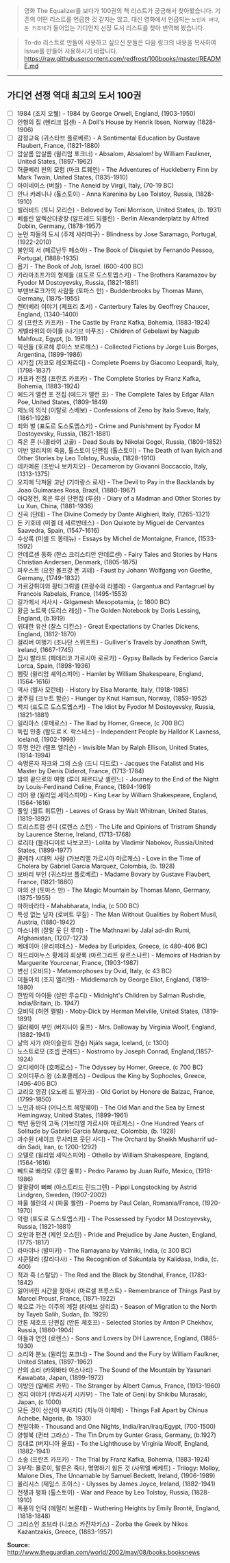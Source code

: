 > 영화 The Equalizer를 보다가 100권의 책 리스트가 궁금해서 찾아봤습니다. 기존의 어떤 리스트를 언급한 것 같지는 않고, 대신 영화에서 언급되는 `노인과 바다`, `돈 키호테`가 들어있는 가디언지 선정 도서 리스트를 찾아 번역해 봤습니다.

> To-do 리스트로 만들어 사용하고 싶으신 분들은 다음 링크의 내용을 복사하여 Issue를 만들어 사용하시기 바랍니다. 
https://raw.githubusercontent.com/redfrost/100books/master/README.md

***

## 가디언 선정 역대 최고의 도서 100권

- [ ] 1984 (조지 오웰) - 1984 by George Orwell, England, (1903-1950)
- [ ] 인형의 집 (헨리크 입센) - A Doll's House by Henrik Ibsen, Norway (1828-1906)
- [ ] 감정교육 (귀스타브 플로베르) - A Sentimental Education by Gustave Flaubert, France, (1821-1880)
- [ ] 압살롬 압살롬 (윌리엄 포크너) - Absalom, Absalom! by William Faulkner, United States, (1897-1962)
- [ ] 허클베리 핀의 모험 (마크 트웨인) - The Adventures of Huckleberry Finn by Mark Twain, United States, (1835-1910)
- [ ] 아이네이스 (버질) - The Aeneid by Virgil, Italy, (70-19 BC)
- [ ] 안나 카레니나 (톨스토이) - Anna Karenina by Leo Tolstoy, Russia, (1828-1910)
- [ ] 빌러비드 (토니 모리슨) - Beloved by Toni Morrison, United States, (b. 1931)
- [ ] 베를린 알렉산더광장 (알프레드 되블린) - Berlin Alexanderplatz by Alfred Doblin, Germany, (1878-1957)
- [ ] 눈먼 자들의 도시 (주제 사라마구) - Blindness by Jose Saramago, Portugal, (1922-2010)
- [ ] 불안의 서 (페르난두 페소아) - The Book of Disquiet by Fernando Pessoa, Portugal, (1888-1935)
- [ ] 욥기 - The Book of Job, Israel. (600-400 BC)
- [ ] 카라마조프가의 형제들 (표도르 도스토옙스키) - The Brothers Karamazov by Fyodor M Dostoyevsky, Russia, (1821-1881)
- [ ] 부덴브로크가의 사람들 (토마스 만) - Buddenbrooks by Thomas Mann, Germany, (1875-1955)
- [ ] 캔터베리 이야기 (제프리 초서) - Canterbury Tales by Geoffrey Chaucer, England, (1340-1400)
- [ ] 성 (프란츠 카프카) - The Castle by Franz Kafka, Bohemia, (1883-1924)
- [ ] 게벨라위의 아이들 (나기브 마푸즈) - Children of Gebelawi by Naguib Mahfouz, Egypt, (b. 1911)
- [ ] 픽션들 (호르헤 루이스 보르헤스) - Collected Fictions by Jorge Luis Borges, Argentina, (1899-1986)
- [ ] 시가집 (자코모 레오파르디) - Complete Poems by Giacomo Leopardi, Italy, (1798-1837)
- [ ] 카프카 전집 (프란츠 카프카) - The Complete Stories by Franz Kafka, Bohemia, (1883-1924)
- [ ] 에드거 앨런 포 전집 (에드거 앨런 포) - The Complete Tales by Edgar Allan Poe, United States, (1809-1849)
- [ ] 제노의 의식 (이탈로 스베보) - Confessions of Zeno by Italo Svevo, Italy, (1861-1928)
- [ ] 죄와 벌 (표도르 도스토옙스키) - Crime and Punishment by Fyodor M Dostoyevsky, Russia, (1821-1881)
- [ ] 죽은 혼 (니콜라이 고골) - Dead Souls by Nikolai Gogol, Russia, (1809-1852)
- [ ] 이반 일리치의 죽음, 톨스토이 단편집 (톨스토이) - The Death of Ivan Ilyich and Other Stories by Leo Tolstoy, Russia, (1828-1910)
- [ ] 데카메론 (조반니 보카치오) - Decameron by Giovanni Boccaccio, Italy, (1313-1375)
- [ ] 오지에 닥쳐올 고난 (기마랑스 로사) - The Devil to Pay in the Backlands by Joao Guimaraes Rosa, Brazil, (1880-1967)
- [ ] 아Q정전, 혹은 루쉰 단편집 (루쉰) - Diary of a Madman and Other Stories by Lu Xun, China, (1881-1936)
- [ ] 신곡 (단테) - The Divine Comedy by Dante Alighieri, Italy, (1265-1321)
- [ ] 돈 키호테 (미겔 데 세르반테스) - Don Quixote by Miguel de Cervantes Saavedra, Spain, (1547-1616)
- [ ] 수상록 (미셸 드 몽테뉴) - Essays by Michel de Montaigne, France, (1533-1592)
- [ ] 안데르센 동화 (한스 크리스티안 안데르센) - Fairy Tales and Stories by Hans Christian Andersen, Denmark, (1805-1875)
- [ ] 파우스트 (요한 볼프강 폰 괴테) - Faust by Johann Wolfgang von Goethe, Germany, (1749-1832)
- [ ] 가르강튀아와 팡타그뤼엘 (프랑수와 라블레) - Gargantua and Pantagruel by Francois Rabelais, France, (1495-1553)
- [ ] 길가메시 서사시 - Gilgamesh Mesopotamia, (c 1800 BC)
- [ ] 황금 노트북 (도리스 레싱) - The Golden Notebook by Doris Lessing, England, (b.1919)
- [ ] 위대한 유산 (찰스 디킨스) - Great Expectations by Charles Dickens, England, (1812-1870)
- [ ] 걸리버 여행기 (조나단 스위프트) - Gulliver's Travels by Jonathan Swift, Ireland, (1667-1745)
- [ ] 집시 발라드 (페데리코 가르시아 로르카) - Gypsy Ballads by Federico Garcia Lorca, Spain, (1898-1936)
- [ ] 햄릿 (윌리엄 셰익스피어) - Hamlet by William Shakespeare, England, (1564-1616)
- [ ] 역사 (엘사 모란테) - History by Elsa Morante, Italy, (1918-1985)
- [ ] 굶주림 (크누트 함순) - Hunger by Knut Hamsun, Norway, (1859-1952)
- [ ] 백치 (표도르 도스토옙스키) - The Idiot by Fyodor M Dostoyevsky, Russia, (1821-1881)
- [ ] 일리아스 (호메로스) - The Iliad by Homer, Greece, (c 700 BC)
- [ ] 독립 민중 (할도르 K. 락스네스) - Independent People by Halldor K Laxness, Iceland, (1902-1998)
- [ ] 투명 인간 (랠프 엘리슨) - Invisible Man by Ralph Ellison, United States, (1914-1994)
- [ ] 숙명론자 자크와 그의 스승 (드니 디드로) - Jacques the Fatalist and His Master by Denis Diderot, France, (1713-1784)
- [ ] 밤의 끝으로의 여행 (루이 페르디낭 셀린느) - Journey to the End of the Night by Louis-Ferdinand Celine, France, (1894-1961)
- [ ] 리어 왕 (윌리엄 셰익스피어) - King Lear by William Shakespeare, England, (1564-1616)
- [ ] 풀잎 (월트 휘트먼) - Leaves of Grass by Walt Whitman, United States, (1819-1892)
- [ ] 트리스트럼 샌디 (로렌스 스턴) - The Life and Opinions of Tristram Shandy by Laurence Sterne, Ireland, (1713-1768)
- [ ] 로리타 (블라디미르 나보코프)- Lolita by Vladimir Nabokov, Russia/United States, (1899-1977)
- [ ] 콜레라 시대의 사랑 (가브리엘 가르시아 마르케스) - Love in the Time of Cholera by Gabriel Garcia Marquez, Colombia, (b. 1928)
- [ ] 보바리 부인 (귀스타브 플로베르) - Madame Bovary by Gustave Flaubert, France, (1821-1880)
- [ ] 마의 산 (토마스 만) - The Magic Mountain by Thomas Mann, Germany, (1875-1955)
- [ ] 마하바라타 - Mahabharata, India, (c 500 BC)
- [ ] 특성 없는 남자 (로버트 무질) - The Man Without Qualities by Robert Musil, Austria, (1880-1942)
- [ ] 마스나위 (잘랄 웃 딘 루미) - The Mathnawi by Jalal ad-din Rumi, Afghanistan, (1207-1273)
- [ ] 메데이아 (유리피데스) - Medea by Euripides, Greece, (c 480-406 BC)
- [ ] 하드리아누스 황제의 회상록 (마르그리트 유르스나르) - Memoirs of Hadrian by Marguerite Yourcenar, France, (1903-1987)
- [ ] 변신 (오비드) - Metamorphoses by Ovid, Italy, (c 43 BC)
- [ ] 미들마치 (조지 엘리엇) - Middlemarch by George Eliot, England, (1819-1880)
- [ ] 한밤의 아이들 (살만 루슈디) - Midnight's Children by Salman Rushdie, India/Britain, (b. 1947)
- [ ] 모비딕 (허먼 멜빌) - Moby-Dick by Herman Melville, United States, (1819-1891)
- [ ] 댈러웨이 부인 (버지니아 울프) - Mrs. Dalloway by Virginia Woolf, England, (1882-1941)
- [ ] 냘의 사가 (아이슬란드 전승) Njáls saga, Iceland, (c 1300)
- [ ] 노스트로모 (조셉 콘래드) - Nostromo by Joseph Conrad, England,(1857-1924)
- [ ] 오디세이아 (호메로스) - The Odyssey by Homer, Greece, (c 700 BC)
- [ ] 오이디푸스 왕 (소포클레스) - Oedipus the King by Sophocles, Greece, (496-406 BC)
- [ ] 고리오 영감 (오노레 드 발자크) - Old Goriot by Honore de Balzac, France, (1799-1850)
- [ ] 노인과 바다 (어니스트 헤밍웨이) - The Old Man and the Sea by Ernest Hemingway, United States, (1899-1961)
- [ ] 백년 동안의 고독 (가브리엘 가르시아 마르케스) - One Hundred Years of Solitude by Gabriel Garcia Marquez, Colombia, (b. 1928)
- [ ] 과수원 (셰이크 무샤리프 웃딘 사디) - The Orchard by Sheikh Musharrif ud-din Sadi, Iran, (c 1200-1292)
- [ ] 오델로 (윌리엄 셰익스피어) - Othello by William Shakespeare, England, (1564-1616)
- [ ] 뻬드로 빠라모 (후안 룰포) - Pedro Paramo by Juan Rulfo, Mexico, (1918-1986)
- [ ] 말괄량이 삐삐 (아스트리드 린드그렌) - Pippi Longstocking by Astrid Lindgren, Sweden, (1907-2002)
- [ ] 파울 첼란의 시 (파울 첼란) - Poems by Paul Celan, Romania/France, (1920-1970)
- [ ] 악령 (표도르 도스토옙스키) - The Possessed by Fyodor M Dostoyevsky, Russia, (1821-1881)
- [ ] 오만과 편견 (제인 오스틴) - Pride and Prejudice by Jane Austen, England, (1775-1817)
- [ ] 라마야나 (발미키) - The Ramayana by Valmiki, India, (c 300 BC)
- [ ] 샤쿤탈라 (칼리다사) - The Recognition of Sakuntala by Kalidasa, India, (c. 400)
- [ ] 적과 흑 (스탈당) - The Red and the Black by Stendhal, France, (1783-1842)
- [ ] 잃어버린 시간을 찾아서 (마르셀 프루스트) - Remembrance of Things Past by Marcel Proust, France, (1871-1922)
- [ ] 북으로 가는 이주의 계절 (타예브 살리흐) - Season of Migration to the North by Tayeb Salih, Sudan, (b. 1929)
- [ ] 안톤 체호프 단편집 (안톤 체호프) - Selected Stories by Anton P Chekhov, Russia, (1860-1904)
- [ ] 아들과 연인 (로렌스) - Sons and Lovers by DH Lawrence, England, (1885-1930)
- [ ] 소리와 분노 (윌리엄 포크너) - The Sound and the Fury by William Faulkner, United States, (1897-1962)
- [ ] 산의 소리 (카와바타 야스나리) - The Sound of the Mountain by Yasunari Kawabata, Japan, (1899-1972)
- [ ] 이방인 (알베르 카뮈) - The Stranger by Albert Camus, France, (1913-1960)
- [ ] 겐지 이야기 (무라사키 시키부) - The Tale of Genji by Shikibu Murasaki, Japan, (c 1000)
- [ ] 모든 것이 산산이 부서지다 (치누아 아체베) - Things Fall Apart by Chinua Achebe, Nigeria, (b. 1930)
- [ ] 천일야화 - Thousand and One Nights, India/Iran/Iraq/Egypt, (700-1500)
- [ ] 양철북 (귄터 그라스) - The Tin Drum by Gunter Grass, Germany, (b.1927)
- [ ] 등대로 (버지니아 울프) - To the Lighthouse by Virginia Woolf, England, (1882-1941)
- [ ] 소송 (프란츠 카프카) - The Trial by Franz Kafka, Bohemia, (1883-1924)
- [ ] 3부작: 몰로이, 말론은 죽다, 명명하기 힘든 것 (사뮈엘 베케트) - Trilogy: Molloy, Malone Dies, The Unnamable by Samuel Beckett, Ireland, (1906-1989)
- [ ] 율리시스 (제임스 조이스) - Ulysses by James Joyce, Ireland, (1882-1941)
- [ ] 전쟁과 평화 (톨스토이) - War and Peace by Leo Tolstoy, Russia, (1828-1910)
- [ ] 폭풍의 언덕 (에밀리 브론테) - Wuthering Heights by Emily Brontë, England, (1818-1848)
- [ ] 그리스인 조브라 (니코스 카잔차키스) - Zorba the Greek by Nikos Kazantzakis, Greece, (1883-1957)

**Source:** http://www.theguardian.com/world/2002/may/08/books.booksnews
